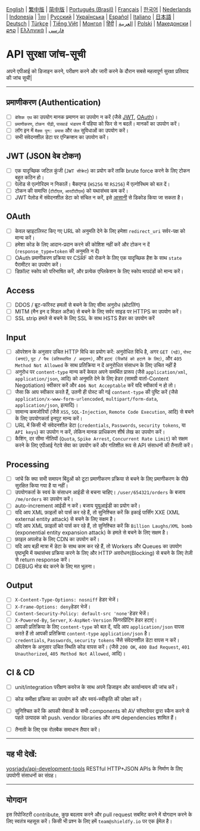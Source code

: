 [English](./README.md) | [繁中版](./README-tw.md) | [简中版](./README-zh.md) | [Português (Brasil)](./README-pt_BR.md) | [Français](./README-fr.md) | [한국어](./README-ko.md) | [Nederlands](./README-nl.md) | [Indonesia](./README-id.md) | [ไทย](./README-th.md) | [Русский](./README-ru.md) | [Українська](./README-uk.md) | [Español](./README-es.md) | [Italiano](./README-it.md) | [日本語](./README-ja.md) | [Deutsch](./README-de.md) | [Türkçe](./README-tr.md) | [Tiếng Việt](./README-vi.md) | [Монгол](./README-mn.md) | [हिंदी](./README-hi.md) | [العربية](./README-ar.md) | [Polski](./README-pl.md) | [Македонски](./README-mk.md) | [ລາວ](./README-lo.md) | [Ελληνικά](./README-el.md) | [فارسی](./README-fa.md)

# API सुरक्षा जांच-सूची
अपने एपीआई को डिजाइन करने, परीक्षण करने और जारी करने के दौरान सबसे महत्वपूर्ण सुरक्षा प्रतिवाद की जांच सूची|


---

## प्रमाणीकरण (Authentication)
- [ ] `बेसिक एथ` का उपयोग मानक प्रमाणन का उपयोग न करें (जैसे [JWT](https://jwt.io/), [OAuth](https://oauth.net/))।
- [ ] `प्रमाणीकरण`, `टोकन पीढ़ी`, `पासवर्ड भंडारण` में पहिया को फिर से न बदलें। मानकों का उपयोग करें।
- [ ] लॉग इन में `मैक्स पुन: प्रयास` और `जेल` सुविधाओं का उपयोग करें।
- [ ] सभी संवेदनशील डेटा पर एन्क्रिप्शन का उपयोग करें।

## JWT (JSON वेब टोकन)
- [ ] एक यादृच्छिक जटिल कुंजी (`JWT सीक्रेट`) का प्रयोग करें ताकि brute force करने के लिए टोकन बहुत कठिन हो।
- [ ] पेलोड से एल्गोरिदम न निकालें। बैकएण्ड (`HS256` या `RS256`) में एल्गोरिथम को बल दें।
- [ ] टोकन की समाप्ति (`टीटीएल`, `आरटीटीएल`) को यथासंभव कम करें।
- [ ] JWT पेलोड में संवेदनशील डेटा को संचित न करें, इसे [आसानी](https://jwt.io/#debugger-io) से डिकोड किया जा सकता है।

## OAuth
- [ ] केवल व्हाइटलिस्ट किए गए URL को अनुमति देने के लिए हमेशा `redirect_uri` सर्वर-पक्ष को मान्य करें।
- [ ] हमेशा कोड के लिए आदान-प्रदान करने की कोशिश नहीं करें और टोकन न दें (`response_type=token` की अनुमति न दें)
- [ ] OAuth प्रमाणीकरण प्रक्रिया पर CSRF को रोकने के लिए एक यादृच्छिक हैश के साथ `state` पैरामीटर का उपयोग करें।
- [ ] डिफ़ॉल्ट स्कोप को परिभाषित करें, और प्रत्येक एप्लिकेशन के लिए स्कोप मापदंडों को मान्य करें।

## Access
- [ ] DDOS / ब्रूट-फॉरेस्ट हमलों से बचने के लिए सीमा अनुरोध (थ्रोटलिंग)
- [ ] MITM (मैन इन द मिडल अटैक) से बचने के लिए सर्वर साइड पर HTTPS का उपयोग करें।
- [ ] SSL strip हमले से बचने के लिए SSL के साथ HSTS हैडर का उपयोग करें

## Input
- [ ] ऑपरेशन के अनुसार उचित HTTP विधि का प्रयोग करें: अनुरोधित विधि है, अगर `GET (पढ़ें)`, `पोस्ट (बनाएं)`, `पुट / पैच (प्रतिस्थापित / अद्यतन)`, और `हटाएं (रिकॉर्ड को हटाने के लिए)`, और `405 Method Not Allowed` के साथ प्रतिक्रिया न दें अनुरोधित संसाधन के लिए उचित नहीं है
- [ ] अनुरोध पर `content-type` मान्य करें केवल अपने समर्थित प्रारूप (जैसे `application/xml`, `application/json`, आदि) को अनुमति देने के लिए हेडर (सामग्री वार्ता-Content Negotiation) स्वीकार करें और `406 Not Acceptable` करें यदि स्वीकार्य न हो तो।
- [ ] जैसा कि आप स्वीकार करते हैं, उतनी ही पोस्ट की गई `content-type` की पुष्टि करें (जैसे `application/x-www-form-urlencoded`, `multipart/form-data`, `application/json`, इत्यादि)।
- [ ] सामान्य कमजोरियों (जैसे `XSS`, `SQL-Injection`, `Remote Code Execution`, आदि) से बचने के लिए उपयोगकर्ता इनपुट मान्य करें।
- [ ] URL में किसी भी संवेदनशील डेटा (`credentials`, `Passwords`, `security tokens`, या `API keys`) का उपयोग न करें, लेकिन मानक प्राधिकरण शीर्ष लेख का उपयोग करें।
- [ ] कैशिंग, दर सीमा नीतियों (`Quota`, `Spike Arrest`, `Concurrent Rate Limit`) को सक्षम करने के लिए एपीआई गेटवे सेवा का उपयोग करें और गतिशील रूप से API संसाधनों की तैनाती करें।

## Processing
- [ ] जांचें कि क्या सभी समापन बिंदुओं को टूटा प्रमाणीकरण प्रक्रिया से बचने के लिए प्रमाणीकरण के पीछे सुरक्षित किया गया है या नहीं।
- [ ] उपयोगकर्ता के स्वयं के संसाधन आईडी से बचना चाहिए। `/user/654321/orders` के बजाय `/me/orders` का उपयोग करें।
- [ ] auto-increment आईडी न करें। बजाय यूयूआईडी का प्रयोग करें।
- [ ] यदि आप XML फ़ाइलों को पार्स कर रहे हैं, तो सुनिश्चित करें कि इकाई पार्सिंग XXE (XML external entity attack) से बचने के लिए सक्षम है।
- [ ] यदि आप XML फ़ाइलों को पार्स कर रहे हैं, तो सुनिश्चित करें कि `Billion Laughs/XML bomb` (exponential entity expansion attack) के हमले से बचने के लिए सक्षम है।
- [ ] फ़ाइल अपलोड के लिए CDN का उपयोग करें।
- [ ] यदि आप बड़ी मात्रा में डेटा के साथ काम कर रहे हैं, तो Workers और Queues का उपयोग पृष्ठभूमि में यथासंभव प्रक्रिया करने के लिए और HTTP अवरोधन(Blocking) से बचने के लिए तेज़ी से return response करें।
- [ ] DEBUG मोड बंद करने के लिए मत भूलना।

 ## Output
- [ ] `X-Content-Type-Options: nosniff` हेडर भेजें।
- [ ] `X-Frame-Options: deny`हेडर भेजें।
- [ ] `Content-Security-Policy: default-src 'none'`हेडर भेजें।
- [ ] `X-Powered-By`, `Server`, `X-AspNet-Version` फिंगरप्रिंटिंग हेडर हटाएं।
- [ ] आपकी प्रतिक्रिया के लिए `content-type` को बल दें, यदि आप `application/json` वापस करते हैं तो आपकी प्रतिक्रिया `content-type` `application/json` है।
- [ ] `credentials`, `Passwords`, `security tokens` जैसे संवेदनशील डेटा वापस न करें।
 ऑपरेशन के अनुसार उचित स्थिति कोड वापस करें। (जैसे `200 OK`, `400 Bad Request`, `401 Unauthorized`, `405 Method Not Allowed`, आदि)।

 ## CI & CD
- [ ] unit/integration परीक्षण कवरेज के साथ अपने डिजाइन और कार्यान्वयन की जांच करें।
- [ ] कोड समीक्षा प्रक्रिया का उपयोग करें और स्वयं-स्वीकृति की उपेक्षा करें।
- [ ] सुनिश्चित करें कि आपकी सेवाओं के सभी components को AV सॉफ्टवेयर द्वारा स्कैन करने से पहले उत्पादक को push. vendor libraries और अन्य dependencies शामिल हैं।
- [ ] तैनाती के लिए एक रोलबैक समाधान तैयार करें।


---

## यह भी देखें:
[yosriady/api-development-tools](https://github.com/yosriady/api-development-tools) RESTful HTTP+JSON APIs के निर्माण के लिए उपयोगी संसाधनों का संग्रह।


---

## योगदान
इस रिपोजिटरी contribute, कुछ बदलाव करने और pull request सबमिट करने में योगदान करने के लिए स्वतंत्र महसूस करें। किसी भी प्रश्न के लिए हमें `team@shieldfy.io` पर एक ईमेल है।
